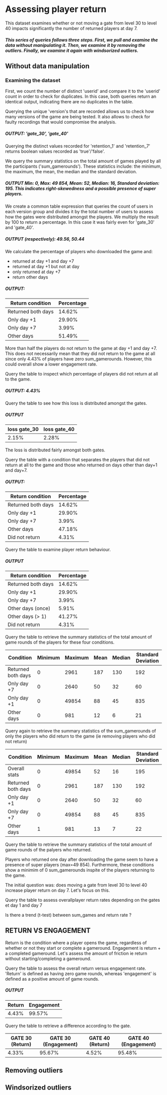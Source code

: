 # Assessing player return
This dataset examines whether or not moving a gate from level 30 to level 40 impacts significantly the number of returned players at day 7.


##### This series of queries follows three steps. First, we pull and examine the data without manipulating it. Then, we examine it by removing the outliers. Finally, we examine it again with windsorized outliers.

## Without data manipulation
### Examining the dataset

First, we count the number of distinct 'userid' and compare it to the 'userid' count in order to check for duplicates. In this case, both queries return an identical output, indicating there are no duplicates in the table.

Querying the unique 'version's that are recorded allows us to check how many versions of the game are being tested. It also allows to check for faulty recordings that would compromise the analysis.

##### OUTPUT: 'gate_30', 'gate_40'

Querying the distinct values recorded for 'retention_1' and 'retention_7' returns boolean values recorded as 'true'/'false'.

We query the summary statistics on the total amount of games played by all the participants ('sum_gamerounds'). These statistics include: the minimum, the maximum, the mean, the median and the standard deviation.

##### OUTPUT Min: 0, Max: 49 854, Mean: 52, Median: 16, Standard deviation: 195. This indicates right-skewedness and a possible presence of super players.

We create a common table expression that queries the count of users in each version group and divides it by the total number of users to assess how the gates were distributed amongst the players. We multiply the result by 100 to return a percentage. In this case it was fairly even for 'gate_30' and 'gate_40'.

##### OUTPUT (respectively): 49.56, 50.44

We calculate the percentage of players who downloaded the game and:
- returned at day +1 and day +7
- returned at day +1 but not at day
- only returned at day +7
- return other days

##### OUTPUT:

|Return condition   | Percentage |
|-------------------|------------|
|Returned both days |   14.62%   |
|Only day +1        |   29.90%   |
|Only day +7        |    3.99%   |
|Other days         |   51.49%   |


More than half the players do not return to the game at day +1 and day +7. This does not necessarily mean that they did not return to the game at all since only 4.43% of players have zero sum_gamerounds. However, this could overall show a lower engagement rate.

Query the table to inspect which percentage of players did not return at all to the game.

##### OUTPUT: 4.43%
Query the table to see how this loss is distributed amongst the gates.

##### OUTPUT

| loss gate_30 | loss gate_40 |
|--------------|--------------|
|     2.15%    |     2.28%    |

The loss is distributed fairly amongst both gates.

Query the table with a condition that separates the players that did not return at all to the game and those who returned on days other than day+1 and day+7.

##### OUTPUT:

|Return condition   | Percentage |
|-------------------|------------|
|Returned both days |   14.62%   |
|Only day +1        |   29.90%   |
|Only day +7        |    3.99%   |
|Other days         |   47.18%   |
|Did not return     |    4.31%   |

Query the table to examine player return behaviour.
##### OUTPUT

|Return condition   | Percentage |
|-------------------|------------|
|Returned both days |   14.62%   |
|Only day +1        |   29.90%   |
|Only day +7        |    3.99%   |
|Other days (once)  |    5.91%   |
|Other days (> 1)   |   41.27%   |
|Did not return     |    4.31%   |


Query the table to retrieve the summary statistics of the total amount of game rounds of the players for these four conditions.

| Condition         |    Minimum   | Maximum | Mean | Median | Standard Deviation |
|-------------------|--------------|---------|------|--------|--------------------|
|Returned both days |       0      |   2961  | 187  |   130  |         192        |
|Only day +7        |       0      |   2640  |  50  |    32  |          60        |
|Only day +1        |       0      |  49854  |  88  |    45  |         835        |
|Other days         |       0      |    981  |  12  |     6  |          21        |

Query again to retrieve the summary statistics of the sum_gamerounds of only the players who did return to the game (ie removing players who did not return)

| Condition         |    Minimum   | Maximum | Mean | Median | Standard Deviation |
|-------------------|--------------|---------|------|--------|--------------------|
|Overall stats      |       0      |  49854  |  52  |    16  |         195        |
|Returned both days |       0      |   2961  | 187  |   130  |         192        |
|Only day +1        |       0      |   2640  |  50  |    32  |          60        |
|Only day +7        |       0      |  49854  |  88  |    45  |         835        |
|Other days         |       1      |    981  |  13  |     7  |          22        |

Query the table to retrieve the summary statistics of the total amount of game rounds of the palyers who returned.

Players who returned one day after downloading the game seem to have a presence of super players (max=49 854).
Furthermore, these conditions show a minimim of 0 sum_gamerounds inspite of the players returning to the game.

The initial question was: does moving a gate from level 30 to level 40 increase player return on day 7. Let's focus on this.

Query the table to assess overallplayer return rates depending on the gates et day 1 and day 7


Is there a trend (t-test) between sum_games and return rate ?


## RETURN VS ENGAGEMENT
Return is the condition where a player opens the game, regardless of whether or not they start or complete a gameround.
Engagement is return + a completed gameround. Let's assess the amount of friction ie return without starting/completing a gameround.

Query the table to assess the overall return versus engagement rate. 'Return' is defined as having zero game rounds, whereas 'engagement' is defined as a positive amount of game rounds.

##### OUTPUT
|Return| Engagement |
|------|------------|
|4.43% |    99.57%  |

Query the table to retrieve a difference according to the gate.


|GATE 30 (Return)|GATE 30 (Engagement)|GATE 40 (Return)|GATE 40 (Engagement) |
|----------------|--------------------|---------------|----------------------|
| 4.33%          | 95.67%             | 4.52%         | 95.48%               |



## Removing outliers
## Windsorized outliers
